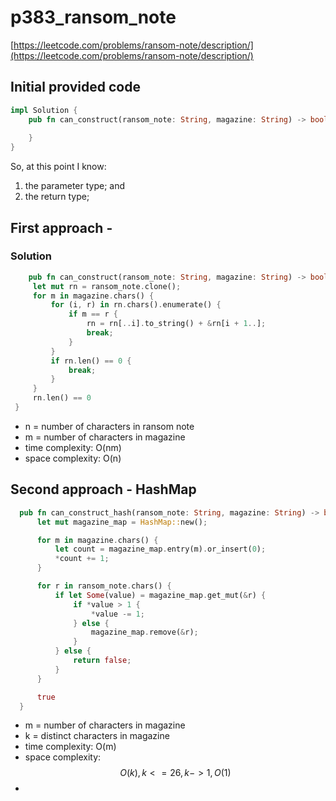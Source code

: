 # p383_ransom_note
[https://leetcode.com/problems/ransom-note/description/](https://leetcode.com/problems/ransom-note/description/)

## Initial provided code
```Rust
impl Solution {
    pub fn can_construct(ransom_note: String, magazine: String) -> bool {
        
    }
}
```

So, at this point I know:
1. the parameter type; and
2. the return type;

## First approach -

### Solution

```Rust
    pub fn can_construct(ransom_note: String, magazine: String) -> bool {
     let mut rn = ransom_note.clone();
     for m in magazine.chars() {
         for (i, r) in rn.chars().enumerate() {
             if m == r {
                 rn = rn[..i].to_string() + &rn[i + 1..];
                 break;
             }
         }
         if rn.len() == 0 {
             break;
         }
     }
     rn.len() == 0
 }
```

- n = number of characters in ransom note
- m = number of characters in magazine
- time complexity: O(nm)
- space complexity: O(n)

## Second approach - HashMap


```Rust
  pub fn can_construct_hash(ransom_note: String, magazine: String) -> bool {
      let mut magazine_map = HashMap::new();

      for m in magazine.chars() {
          let count = magazine_map.entry(m).or_insert(0);
          *count += 1;
      }

      for r in ransom_note.chars() {
          if let Some(value) = magazine_map.get_mut(&r) {
              if *value > 1 {
                  *value -= 1;
              } else {
                  magazine_map.remove(&r);
              }
          } else {
              return false;
          }
      }

      true
  }
 ```


- m = number of characters in magazine
- k = distinct characters in magazine
- time complexity: O(m)
- space complexity: 
$$
O(k), k <= 26, k -> 1, O(1)
$$
- 

